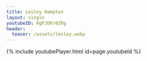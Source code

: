 ```yaml
---
title: Lesley Hampton
layout: single
youtubeID: RgPJDKr0ZRg
header:
  teaser: /assets/lesley.webp
---
```


{% include youtubePlayer.html id=page.youtubeId %}